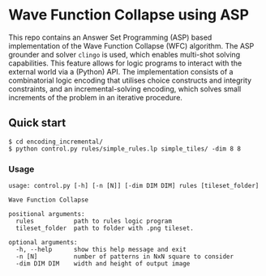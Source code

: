 
# Wave Function Collapse using ASP

This repo contains an Answer Set Programming (ASP) based implementation of the Wave Function Collapse (WFC) algorithm. The ASP grounder and solver `clingo` is used, which enables multi-shot solving capabilities. This feature allows for logic programs to interact with the external world via a (Python) API. The implementation consists of a combinatorial logic encoding that utilises choice constructs and integrity constraints, and an incremental-solving encoding, which solves small increments of the problem in an iterative procedure.

## Quick start

```
$ cd encoding_incremental/
$ python control.py rules/simple_rules.lp simple_tiles/ -dim 8 8
```

### Usage
```
usage: control.py [-h] [-n [N]] [-dim DIM DIM] rules [tileset_folder]

Wave Function Collapse

positional arguments:
  rules           path to rules logic program
  tileset_folder  path to folder with .png tileset.

optional arguments:
  -h, --help      show this help message and exit
  -n [N]          number of patterns in NxN square to consider
  -dim DIM DIM    width and height of output image
```

